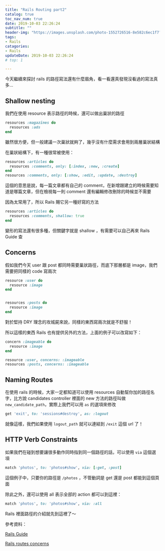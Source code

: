 ```yaml
---
title: "Rails Routing part2"
catalog: true
toc_nav_num: true
date: 2019-10-03 22:26:24
subtitle: ""
header-img: "https://images.unsplash.com/photo-1552726516-8e582c6ec1f7?ixlib=rb-1.2.1&ixid=eyJhcHBfaWQiOjEyMDd9&auto=format&fit=crop&w=1551&q=80"
tags:
- Rails
catagories:
- Rails
updateDate: 2019-10-03 22:26:24
# top: 1

---
```


今天繼續來探討 rails 的路徑寫法還有什麼眉角，看一看還真發現沒看過的寫法真多...

## Shallow nesting
我們在使用 resource 表示路徑的時候，還可以做出巢狀的路徑

```ruby
resources :magazines do
  resources :ads
end
```

雖然很方便，但一般建議一次巢狀就夠了，幾乎沒有什麼需求會用到兩層巢狀結構

在巢狀結構下，有一種很常被使用：
```ruby
resources :articles do
  resources :comments, only: [:index, :new, :create]
end
resources :comments, only: [:show, :edit, :update, :destroy]
```
這個的意思是說，每一篇文章都有自己的 comment，在新增跟建立的時候需要知道是哪篇文章，但在檢視每一則 comment 還有編輯修改刪除的時候並不需要

因為太常用了，所以 Rails 賜它另一種好寫的方法

```ruby
resources :articles do
  resources :comments, shallow: true
end
```
變形的寫法還有很多種，但關鍵字就是 shallow ，有需要可以自己再來 Rails Guide 查

## Concerns

假如我們今天 user 跟 post 都同時需要巢狀路徑，而底下那層都是 image，我們需要把同樣的 code 寫兩次

```ruby
resource :user do
  resource :image
end


resources :posts do
  resource :image
end
```
對於堅持 DRY 理念的攻城屍來說，同樣的東西寫兩次就是不舒服！

所以這樣的東西 Rails 也有提供另外的方法，上面的例子可以改寫如下：
```ruby
concern :imageable do
  resource :image
end

resource :user, concerns: :imageable
resources :posts, concerns: :imageable
```

## Naming Routes

在使用 rails 的時候，大家一定都知道可以使用 resources 自動幫你加的路徑名字，比方說 candidates controller 裡面的 new 方法的路徑叫做 `new_candidate_path`，實際上我們可以用 `as` 的選項來修改

```ruby
get 'exit', to: 'sessions#destroy', as: :logout
```
就像這樣，我們如果使用 `logout_path` 就可以連結到 `/exit` 這個 url 了！

## HTTP Verb Constraints

如果我們在碰到想要讓很多動作同時指到同一個路徑的話，可以使用 `via` 這個選項

```ruby
match 'photos', to: 'photos#show', via: [:get, :post]
```

這個例子中，只要你的路徑是 `/photos` ，不管動詞是 get 還是 post 都能到這個頁面

除此之外，還可以使用 all 表示全部的 action 都可以到這裡：
```ruby
match 'photos', to: 'photos#show', via: :all
```

Rails 裡面路徑的介紹就先到這裡了～

參考資料：

[Rails Guide](https://guides.rubyonrails.org/routing.html)

[Rails routes concerns](https://rubyinrails.com/2019/04/23/rails-routes-concerns/)

